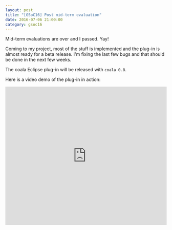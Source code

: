 ```yaml
---
layout: post
title: "[GSoC16] Post mid-term evaluation"
date: 2016-07-06 21:00:00
category: gsoc16
---
```


Mid-term evaluations are over and I passed. Yay! 

Coming to my project, most of the stuff is implemented and the plug-in is almost ready for a beta release.
I'm fixing the last few bugs and that should be done in the next few weeks.

The coala Eclipse plug-in will be released with `coala 0.8`.

Here is a video demo of the plug-in in action:

<iframe width="100%" height="432" src="https://www.youtube.com/embed/GEwjKAQ9U8k" frameborder="0" allowfullscreen></iframe>
